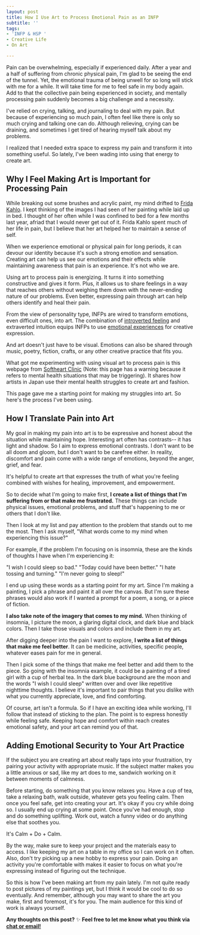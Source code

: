 ```yaml
---
layout: post
title: How I Use Art to Process Emotional Pain as an INFP
subtitle: ''
tags:
- 'INFP & HSP '
- Creative Life
- On Art

---
```

Pain can be overwhelming, especially if experienced daily. After a year and a half of suffering from chronic physical pain, I'm glad to be seeing the end of the tunnel. Yet, the emotional trauma of being unwell for so long will stick with me for a while. It will take time for me to feel safe in my body again. Add to that the collective pain being experienced in society, and mentally processing pain suddenly becomes a big challenge and a necessity.

I've relied on crying, talking, and journaling to deal with my pain. But because of experiencing so much pain, I often feel like there is only so much crying and talking one can do. Although relieving, crying can be draining, and sometimes I get tired of hearing myself talk about my problems.

I realized that I needed extra space to express my pain and transform it into something useful. So lately, I've been wading into using that energy to create art.

## Why I Feel Making Art is Important for Processing Pain

While breaking out some brushes and acrylic paint, my mind drifted to [Frida Kahlo](https://en.wikipedia.org/wiki/Frida_Kahlo). I kept thinking of the images I had seen of her painting while laid up in bed. I thought of her often while I was confined to bed for a few months last year, afriad that I would never get out of it. Frida Kahlo spent much of her life in pain, but I believe that her art helped her to maintain a sense of self.

When we experience emotional or physical pain for long periods, it can devour our identity because it's such a strong emotion and sensation. Creating art can help us see our emotions and their effects while maintaining awareness that pain is an experience. It's not who we are.

Using art to process pain is energizing. It turns it into something constructive and gives it form. Plus, it allows us to share feelings in a way that reaches others without weighing them down with the never-ending nature of our problems. Even better,  expressing pain through art can help others identify and heal their pain.

From the view of personality type, INFPs are wired to transform emotions, even difficult ones, into art. The combination of [introverted feeling](https://arcadiapage.com/2018/03/life-as-introverted-feeling-user.html) and extraverted intuition equips INFPs to use [emotional experiences](https://arcadiapage.com/2022-02-27-how-infps-can-turn-emotional-crisis-into-an-opportunity/) for creative expression.

And art doesn't just have to be visual. Emotions can also be shared through music, poetry, fiction, crafts, or any other creative practice that fits you.

What got me experimenting with using visual art to process pain is this webpage from [Softheart Clinic](https://softheartclinic.neocities.org/subpages/cautionmenhera.html) (Note: this page has a warning because it refers to mental health situations that may be triggering). It shares how artists in Japan use their mental health struggles to create art and fashion.

This page gave me a starting point for making my struggles into art. So here's the process I've been using.

## How I Translate Pain into Art

My goal in making my pain into art is to be expressive and honest about the situation while maintaining hope. Interesting art often has contrasts-- it has light and shadow. So I aim to express emotional contrasts. I don't want to be all doom and gloom, but I don't want to be carefree either. In reality, discomfort and pain come with a wide range of emotions, beyond the anger, grief, and fear.

It's helpful to create art that expresses the truth of what you're feeling combined with wishes for healing, improvement, and empowerment.

So to decide what I'm going to make first, **I create a list of things that I'm suffering from or that make me frustrated.** These things can include physical issues, emotional problems, and stuff that's happening to me or others that I don't like.

Then I look at my list and pay attention to the problem that stands out to me the most. Then I ask myself, "What words come to my mind when experiencing this issue?"

For example, if the problem I'm focusing on is insomnia, these are the kinds of thoughts I have when I'm experiencing it:

"I wish I could sleep so bad."
"Today could have been better."
"I hate tossing and turning."
"I'm never going to sleep!"

I end up using these words as a starting point for my art. Since I'm making a painting, I pick a phrase and paint it all over the canvas. But I'm sure these phrases would also work if I wanted a prompt for a poem, a song, or a piece of fiction.

**I also take note of the imagery that comes to my mind.** When thinking of insomnia, I picture the moon, a glaring digital clock, and dark blue and black colors. Then I take those visuals and colors and include them in my art.

After digging deeper into the pain I want to explore, **I write a list of things that make me feel better**. It can be medicine, activities, specific people, whatever eases pain for me in general.

Then I pick some of the things that make me feel better and add them to the piece. So going with the insomnia example, it could be a painting of a tired girl with a cup of herbal tea. In the dark blue background are the moon and the words "I wish I could sleep" written over and over like repetitive nighttime thoughts. I believe it's important to pair things that you dislike with what you currently appreciate, love, and find comforting.

Of course, art isn't a formula. So if I have an exciting idea while working, I'll follow that instead of sticking to the plan. The point is to express honestly while feeling safe. Keeping hope and comfort within reach creates emotional safety, and your art can remind you of that.

## Adding Emotional Security to Your Art Practice

If the subject you are creating art about really taps into your frustraition, try pairing your activity with appropriate music. If the subject matter makes you a little anxious or sad, like my art does to me, sandwich working on it between moments of calmness.

Before starting, do something that you know relaxes you. Have a cup of tea, take a relaxing bath, walk outside, whatever gets you feeling calm. Then once you feel safe, get into creating your art. It's okay if you cry while doing so. I usually end up crying at some point. Once you've had enough, stop and do something uplifting. Work out, watch a funny video or do anything else that soothes you.

It's Calm + Do + Calm.

By the way, make sure to keep your project and the materials easy to access. I like keeping my art on a table in my office so I can work on it often. Also, don't try picking up a new hobby to express your pain. Doing an activity you're comfortable with makes it easier to focus on what you're expressing instead of figuring out the technique.

So this is how I've been making art from my pain lately. I'm not quite ready to post pictures of my paintings yet, but I think it would be cool to do so eventually. And remember, although you may want to share the art you make, first and foremost, it's for you. The main audience for this kind of work is always yourself.

**Any thoughts on this post?** ✨ **Feel free to let me know what you think via [chat or email!](https://arcadiapage.com/coffee/)**